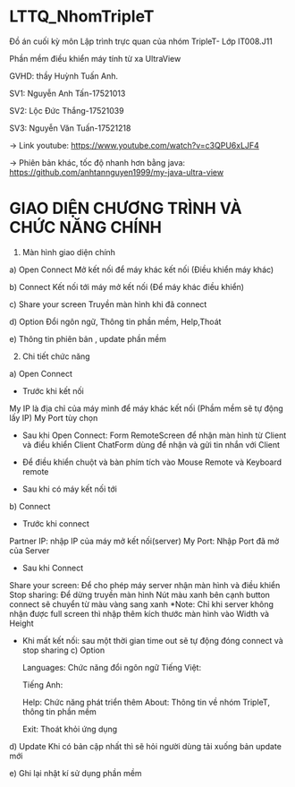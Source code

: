 # LTTQ_NhomTripleT
Đồ án cuối kỳ môn Lập trình trực quan của nhóm TripleT- Lớp IT008.J11

Phần mềm điều khiển máy tính từ xa UltraView

GVHD: thầy Huỳnh Tuấn Anh.

SV1: Nguyễn Anh Tấn-17521013

SV2: Lộc Đức Thắng-17521039

SV3: Nguyễn Văn Tuấn-17521218

-> Link youtube: https://www.youtube.com/watch?v=c3QPU6xLJF4

-> Phiên bản khác, tốc độ nhanh hơn bằng java: https://github.com/anhtannguyen1999/my-java-ultra-view


# GIAO DIỆN CHƯƠNG TRÌNH VÀ CHỨC NĂNG CHÍNH
1.	Màn hình giao diện chính
 
a)	Open Connect	Mở kết nối để máy khác kết nối
(Điều khiển máy khác)

b)	Connect	Kết nối tới máy mở kết nối
(Để máy khác điều khiển)

c)	Share your screen	Truyền màn hình khi đã connect

d)	Option	Đổi ngôn ngữ, Thông tin phần mềm,
Help,Thoát

e)	 	Thông tin phiên bản , update phần mềm





2.	Chi tiết chức năng

a)	Open Connect
-	Trước khi kết nối
 
My IP là địa chỉ của máy mình để máy khác kết nối (Phầm mềm sẽ tự động lấy IP)
My Port tùy chọn 

-	Sau khi Open Connect:
Form RemoteScreen để nhận màn hình từ Client và điều khiển Client
ChatForm dùng để nhận và gửi tin nhắn với Client
 
-	Để điều khiển chuột và bàn phím tích vào Mouse Remote và Keyboard remote
 
-	Sau khi có máy kết nối tới
 

b)	Connect
-	Trước khi connect
 
Partner IP: nhập IP của máy mở kết nối(server)
My Port:  Nhập Port đã mở của Server
-	Sau khi Connect
 
Share your screen: Để cho phép máy server nhận màn hình và điều khiển
Stop sharing: Để dừng truyền màn hình
Nút màu xanh bên cạnh button connect sẽ chuyển từ màu vàng sang xanh
*Note: Chỉ khi server không nhận được full screen thì nhập thêm kích thước màn hình vào Width và Height
-	Khi mất kết nối: sau một thời gian time out sẽ tự động đóng connect và stop sharing	
c)	Option

 
	Languages: Chức năng đổi ngôn ngữ
	Tiếng Việt:
 
	Tiếng Anh:
 
	Help: Chức năng phát triển thêm
	About: Thông tin về nhóm TripleT, thông tin phần mềm
 
	Exit: Thoát khỏi ứng dụng

d)	Update
  Khi có bản cập nhất thì sẽ hỏi người dùng tải xuống bản update mới
 

e)	Ghi lại nhật kí sử dụng phần mềm 
 
